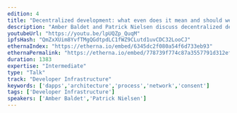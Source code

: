 ```yaml
---
edition: 4
title: "Decentralized development: what even does it mean and should we care? (yes!)"
description: "Amber Baldet and Patrick Nielsen discuss decentralized development."
youtubeUrl: "https://youtu.be/lpUQZp_QuqM"
ipfsHash: "QmZxXUim8YvfTMgQGdtpdLC1fWZ9CLutd1uvCDC32LooCJ"
ethernaIndex: "https://etherna.io/embed/6345dc2f080a54f6d733eb93"
ethernaPermalink: "https://etherna.io/embed/778739f774c87a3557791d312ef3fc5105a444f4b526dc30f957841fcec81e88"
duration: 1383
expertise: "Intermediate"
type: "Talk"
track: "Developer Infrastructure"
keywords: ['dapps','architecture','process','network','consent']
tags: ['Developer Infrastructure']
speakers: ['Amber Baldet','Patrick Nielsen']
---
```

